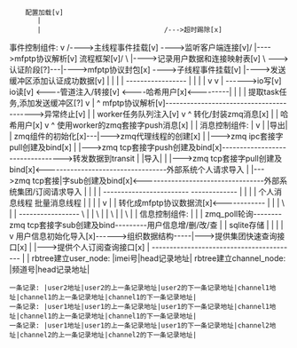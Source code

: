 
		配置加载[v]
		   |
		   |							   /--->超时踢除[x]
事件控制组件:	   v	    /---->主线程事件挂载[v] ---->监听客户端连接[v]/		      |---->mfptp协议解析[v]
		流程框架[v]/						  \		      |---->记录用户数据和连接映射表[v]
			   \						   \--->认证阶段[?]---|---->mfptp协议封包[x]
			    \---->子线程事件挂载[v]					      |---->发送缓冲区添加认证成功数据[v]
					|								|
					|								|
				-----------------							|
				|		|							|
				v		v							|
			------>io写[v]		io读[v] <----管道注入/转接[v] <----哈希用户[x]<---------|
			|			|							|
		提取task任务,添加发送缓冲区[?]	v							|
			^		mfptp协议解析[v]----------------------------------------->异常终止[v]
			|			|
		worker任务队列注入[v]		v
			^		转化/封装zmq消息[x]
		   	|			|
		   哈希用户[x]			v
			^		使用worker的zmq套接字push消息[x]
			|			|
消息控制组件:		|			v
			|	     	       |导出|
			| zmq组件的初始化[x]---|--->zmq代理线程的创建[x]
			|	     	       |--->zmq ipc套接字pull创建及bind[x]
			|	      	       |--->zmq tcp套接字push创建及bind[x]--------------------------------->转发数据到transit
			|	     	       |导入|
			|	     	       |--->zmq tcp套接字pull创建及bind[x]<----------------------------------外部系统个人请求导入
			|	     	       |--->zmq tcp套接|字sub创建及bind[x]<----------------------------------外部系统集团/订阅请求导入
			|				       |    |
			|		------------------------    -------------
			|		|					|
			|	    个人消息线程			    批量消息线程
			|		|					|
			|		v					|
			|	转化成mfptp协议数据流[x]<------------ 		|
			|		|		      \	    |		|
			-----------------		       \    |		|
								\   |		|
								 \  |		|
								  \ |		|
信息控制组件:							   \|		|
								    |	   zmq_poll轮询--------zmq tcp套接字sub创建及bind---------用户信息增/删/改/查
								    |		|
					    sqlite存储		    |		|
						|		    |		v
		用户信息初始化导入[x]------>组织数据结构-----|--->提供集团快速查询接口[x]
						|	     |--->提供个人订阅查询接口[x]
						|
				-----------------------------------------
				|					|
		rbtree建立user_node: |imei号|head记录地址|     rbtree建立channel_node: |频道号|head记录地址|
		
	一条记录: |user2地址|user2的上一条记录地址|user2的下一条记录地址|channel1地址|channel1的上一条记录地址|channel1的下一条记录地址|
	一条记录: |user1地址|user1的上一条记录地址|user1的下一条记录地址|channel1地址|channel1的上一条记录地址|channel1的下一条记录地址|
	一条记录: |user1地址|user1的上一条记录地址|user1的下一条记录地址|channel2地址|channel2的上一条记录地址|channel2的下一条记录地址|

